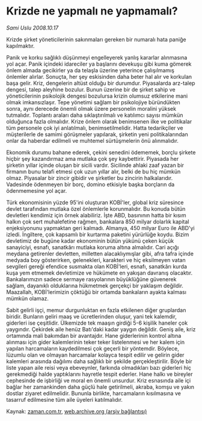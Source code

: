 # Krizde ne yapmalı ne yapmamalı?

*Sami Uslu 2008.10.17*

<tr><td class="metin" colspan="2" style="padding-top: 20px; padding-left: 5px; padding-right: 10px;">Krizde şirket yöneticilerinin sakınmaları gereken bir numaralı hata paniğe kapılmaktır.</td></tr><tr><td class="metin" colspan="2" style="padding-top: 20px; padding-left: 5px; padding-right: 10px;"><p> Panik ve korku sağlıklı düşünmeyi engelleyerek yanlış kararlar alınmasına yol açar. Panik içindeki idareciler ya başlarını devekuşu gibi kuma gömerek önlem almada gecikirler ya da telaşla üzerine yeterince çalışılmamış önlemler alırlar. Sonuçta, her şey eskisinden daha beter hal alır ve korkulan başa gelir. Kriz, dengelerin altüst olduğu bir durumdur. Piyasalarda arz-talep dengesi, talep aleyhine bozulur. Bunun üzerine bir de şirket sahip ve yöneticilerinin psikolojik dengesi bozulursa krizin olumsuz etkilerine mani olmak imkansızlaşır. Tepe yönetimi sağlam bir psikolojiye büründükten sonra, aynı derecede önemli olmak üzere personelin moralini yüksek tutmalıdır. Toplantı araları daha sıklaştırılmalı ve katılımcı sayısı mümkün olduğunca fazla olmalıdır. Krize önlem olarak benimsenen ilke ve politikalar tüm personele çok iyi anlatılmalı, benimsetilmelidir. Hatta tedarikçiler ve müşterilerle de samimi görüşmeler yapılarak, şirketin yeni politikalarından onlar da haberdar edilmeli ve muhtemel sürtüşmelerin önü alınmalıdır.
<p>Ekonomik durumu bahane ederek, çekini senedini ödememek, borçlu şirkete hiçbir şey kazandırmaz ama mutlaka çok şey kaybettirir. Piyasada her şirketin yıllar içinde oluşan bir sicili vardır. Sicilinde ahlaki zaaf yazan bir firmanın bunu telafi etmesi çok uzun yıllar alır, belki de bu hiç mümkün olmaz. Piyasalar bir zincir gibidir ve şirketler bu zincirin halkalarıdır. Vadesinde ödenmeyen bir borç, domino etkisiyle başka borçların da ödenmemesine yol açar. 
<p>Türk ekonomisinin yüzde 95'ini oluşturan KOBİ'ler, global kriz süresince devlet tarafından mutlaka özel önlemlerle korunmalıdır. Bu konuda bütün devletleri kendimiz için örnek alabiliriz. İşte ABD, basınının hatta bir kısım halkın çok sert muhalefetine rağmen, bankalara 850 milyar dolarlık kapital enjeksiyonunu yapmaktan geri kalmadı. Almanya, 450 milyar Euro ile ABD'yi izledi. İngiltere, çok kapsamlı bir kurtarma paketini yürürlüğe koydu. Bizim devletimiz de bugüne kadar ekonominin bütün yükünü çeken küçük sanayiciyi, esnafı, sanatkârı mutlaka koruma altına almalıdır. Cari açığı meydana getirenler devletten, milletten alacaklıymışlar gibi, afra tafra içinde medyada boy gösterirken, gelenekleri, karakteri ve hiç eksilmeyen vatan sevgileri gereği efendice susmakta olan KOBİ'leri, esnafı, sanatkârı kurda kuşa yem etmemek devletimize ve hükümete en yakışan davranış olacaktır. Bankalarımızın sadece sermaye rasyolarının büyüklüğüne güvenerek sağlam, dayanıklı olduklarına hükmetmek gerçekçi bir yaklaşım değildir. Maazallah, KOBİ'lerimizin çöktüğü bir ortamda bankaların ayakta kalması mümkün olamaz. 
<p>Sabit gelirli işçi, memur durgunluktan en fazla etkilenen diğer gruplardan biridir. Bunların geliri maaş ve ücretlerinden oluşur, yani tek kalemdir, giderleri ise çeşitlidir. Ülkemizde tek maaşın girdiği 5-6 kişilik haneler çok yaygındır. Çekirdek aile henüz Batı'daki kadar yaygın değildir. Geniş aile, kriz ortamında mali bakımdan bir avantajdır. Hane giderlerinin kontrol altına alınması için gider kalemlerinin teker teker listelenmesi ve her kalem için yapılan harcamaların kaydedilmesi çok geçerli bir yöntemdir. Böylece, lüzumlu olan ve olmayan harcamalar kolayca tespit edilir ve gelirin gider kalemleri arasında dağılımı daha sağlıklı bir şekilde gerçekleştirilir. Böyle bir liste yapan aile reisi veya ebeveynler, farkında olmadıkları bazı giderleri hiç gerekmediği halde yaptıklarını hayretle tespit ederler. Hane halkı ve bireyler cephesinde de işbirliği ve moral en önemli unsurdur. Kriz esnasında aile içi bağlar her zamankinden daha güçlü hale getirilmeli, akraba, komşu ve yakın dostlar ziyaret edilmelidir. Bununla birlikte, harcamaların kısılmasına ve tasarruf edilmesine tüm aile üyeleri katılmalıdır. <br/></p></p></p></p></td></tr>

Kaynak: [zaman.com.tr](http://zaman.com.tr/yazar.do?yazino=750226), [web.archive.org (arşiv bağlantısı)](http://web.archive.org/web/20081020035113/http://zaman.com.tr:80/yazar.do?yazino=750226)
